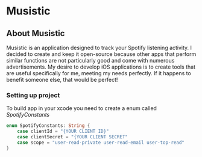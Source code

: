 # Musistic

## About Musistic
Musistic is an application designed to track your Spotify listening activity. I decided to create and keep it open-source because other apps that perform similar functions are not particularly good and come with numerous advertisements. My desire to develop iOS applications is to create tools that are useful specifically for me, meeting my needs perfectly. If it happens to benefit someone else, that would be perfect!

### Setting up project

To build app in your xcode you need to create a enum called *SpotifyConstants*

```swift 
enum SpotifyConstants: String {
    case clientId = "{YOUR CLIENT ID}"
    case clientSecret = "{YOUR CLIENT SECRET"
    case scope = "user-read-private user-read-email user-top-read"
}
```
